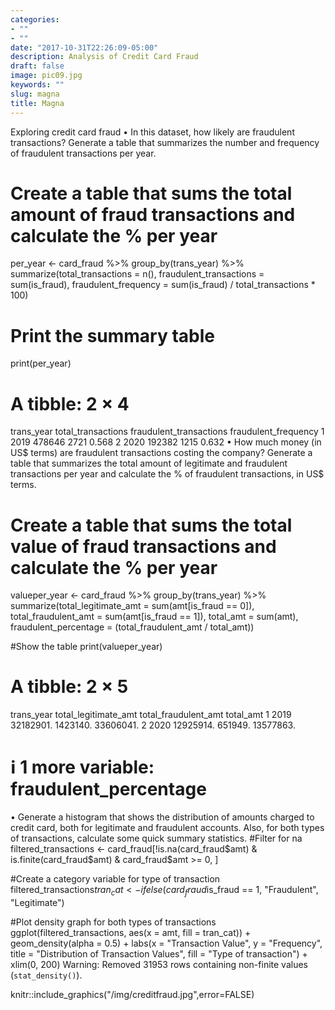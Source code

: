 ```yaml
---
categories:
- ""
- ""
date: "2017-10-31T22:26:09-05:00"
description: Analysis of Credit Card Fraud
draft: false
image: pic09.jpg
keywords: ""
slug: magna
title: Magna
---
```


Exploring credit card fraud
•	In this dataset, how likely are fraudulent transactions? Generate a table that summarizes the number and frequency of fraudulent transactions per year.
# Create a table that sums the total amount of fraud transactions and calculate the % per year
per_year <- card_fraud %>%
  group_by(trans_year) %>%
  summarize(total_transactions = n(),
            fraudulent_transactions = sum(is_fraud),
            fraudulent_frequency = sum(is_fraud) / total_transactions * 100)

# Print the summary table
print(per_year)
# A tibble: 2 × 4
  trans_year total_transactions fraudulent_transactions fraudulent_frequency
       <dbl>              <int>                   <dbl>                <dbl>
1       2019             478646                    2721                0.568
2       2020             192382                    1215                0.632
•	How much money (in US$ terms) are fraudulent transactions costing the company? Generate a table that summarizes the total amount of legitimate and fraudulent transactions per year and calculate the % of fraudulent transactions, in US$ terms.
# Create a table that sums the total value of fraud transactions and calculate the % per year
valueper_year <- card_fraud %>%
  group_by(trans_year) %>%
  summarize(total_legitimate_amt = sum(amt[is_fraud == 0]),
            total_fraudulent_amt = sum(amt[is_fraud == 1]),
            total_amt = sum(amt),
            fraudulent_percentage = (total_fraudulent_amt / total_amt))

#Show the table
print(valueper_year)
# A tibble: 2 × 5
  trans_year total_legitimate_amt total_fraudulent_amt total_amt
       <dbl>                <dbl>                <dbl>     <dbl>
1       2019            32182901.             1423140. 33606041.
2       2020            12925914.              651949. 13577863.
# ℹ 1 more variable: fraudulent_percentage <dbl>
•	Generate a histogram that shows the distribution of amounts charged to credit card, both for legitimate and fraudulent accounts. Also, for both types of transactions, calculate some quick summary statistics.
#Filter for na
filtered_transactions <- card_fraud[!is.na(card_fraud$amt) & is.finite(card_fraud$amt) & card_fraud$amt >= 0, ]

#Create a category variable for type of transaction
filtered_transactions$tran_cat <- ifelse(card_fraud$is_fraud == 1, "Fraudulent", "Legitimate")

#Plot density graph for both types of transactions
ggplot(filtered_transactions, aes(x = amt, fill = tran_cat)) +
  geom_density(alpha = 0.5) +
  labs(x = "Transaction Value", y = "Frequency", title = "Distribution of Transaction Values", fill = "Type of transaction") +
  xlim(0, 200) 
Warning: Removed 31953 rows containing non-finite values (`stat_density()`).

knitr::include_graphics("/img/creditfraud.jpg",error=FALSE)
